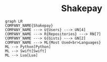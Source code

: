 <h1 align="center">Shakepay</h1>

```mermaid
graph LR
COMPANY_NAME{Shakepay}
COMPANY_NAME ---> U{Users} ---> UN[4]
COMPANY_NAME ---> R{Repositories} ---> RN[7]
COMPANY_NAME ---> G{Gists} ---> GN[2]
COMPANY_NAME ---> ML{Most Used<br>Languages}
ML --> Python[Python]
ML --> Swift[Swift]
ML --> Lua[Lua]
```
